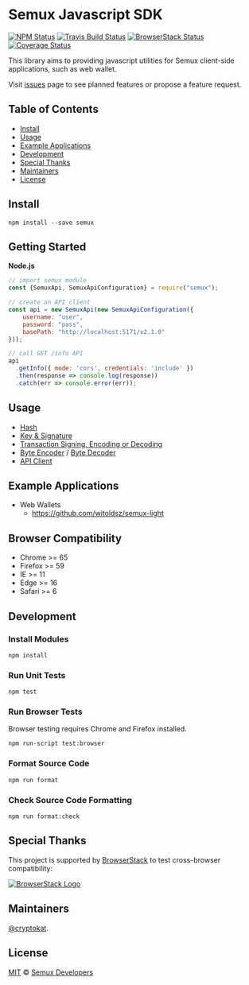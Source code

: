 # Semux Javascript SDK

[![NPM Status](https://img.shields.io/npm/v/semux.svg)](https://www.npmjs.com/package/semux)
[![Travis Build Status](https://travis-ci.org/semuxproject/semux-js-sdk.svg?branch=master)](https://travis-ci.org/semuxproject/semux-js-sdk)
[![BrowserStack Status](https://www.browserstack.com/automate/badge.svg?badge_key=eEVtNGR5NjNKcGdaMVp6N1RldVJsTmRpTTNQeGtQbVlvNER1R2dLWjlyST0tLTlQeG9WSlpJam8xOUIvYUc5NlBNN2c9PQ==--05e005a64351ce1375536b9931466c99c023ac13)](https://www.browserstack.com/automate/public-build/eEVtNGR5NjNKcGdaMVp6N1RldVJsTmRpTTNQeGtQbVlvNER1R2dLWjlyST0tLTlQeG9WSlpJam8xOUIvYUc5NlBNN2c9PQ==--05e005a64351ce1375536b9931466c99c023ac13)
[![Coverage Status](https://coveralls.io/repos/github/semuxproject/semux-js-sdk/badge.svg?branch=master)](https://coveralls.io/github/semuxproject/semux-js-sdk?branch=master)

This library aims to providing javascript utilities for Semux client-side applications, such as web wallet.

Visit [issues](https://github.com/semuxproject/semux-js-sdk/issues) page to see planned features or propose a feature request.

## Table of Contents

- [Install](#install)
- [Usage](#usage)
- [Example Applications](#example-applications)
- [Development](#development)
- [Special Thanks](#special-thanks)
- [Maintainers](#maintainers)
- [License](#license)

## Install

```
npm install --save semux
```

## Getting Started

**Node.js**

```javascript
// import semux module
const {SemuxApi, SemuxApiConfiguration} = require("semux");

// create an API client
const api = new SemuxApi(new SemuxApiConfiguration({
    username: "user",
    password: "pass",
    basePath: "http://localhost:5171/v2.1.0"
}));

// call GET /info API
api
  .getInfo({ mode: 'cors', credentials: 'include' })
  .then(response => console.log(response))
  .catch(err => console.error(err));
```

## Usage

- [Hash](https://github.com/semuxproject/semux-js-sdk/blob/master/lib/Hash.spec.ts)
- [Key & Signature](https://github.com/semuxproject/semux-js-sdk/blob/master/lib/Key.spec.ts)
- [Transaction Signing, Encoding or Decoding](https://github.com/semuxproject/semux-js-sdk/blob/master/lib/Transaction.spec.ts)
- [Byte Encoder](https://github.com/semuxproject/semux-js-sdk/blob/master/lib/SimpleDecoder.spec.ts) / [Byte Decoder](https://github.com/semuxproject/semux-js-sdk/blob/master/lib/SimpleDecoder.spec.ts)
- [API Client](https://github.com/semuxproject/semux-js-sdk/blob/master/lib/api/api.spec.ts)

## Example Applications

- Web Wallets
  - https://github.com/witoldsz/semux-light

## Browser Compatibility

- Chrome >= 65
- Firefox >= 59
- IE >= 11
- Edge >= 16
- Safari >= 6

## Development

### Install Modules

```
npm install
```

### Run Unit Tests

```
npm test
``` 

### Run Browser Tests

Browser testing requires Chrome and Firefox installed.

```
npm run-script test:browser
```

### Format Source Code

```
npm run format
```

### Check Source Code Formatting

```
npm run format:check
```

## Special Thanks

This project is supported by [BrowserStack](https://www.browserstack.com/) to test cross-browser compatibility:

[![BrowserStack Logo](https://i.imgur.com/tssTLRk.png)](https://www.browserstack.com/)

## Maintainers

[@cryptokat](https://github.com/cryptokat/).

## License

[MIT](LICENSE) © [Semux Developers](https://github.com/semuxproject)
